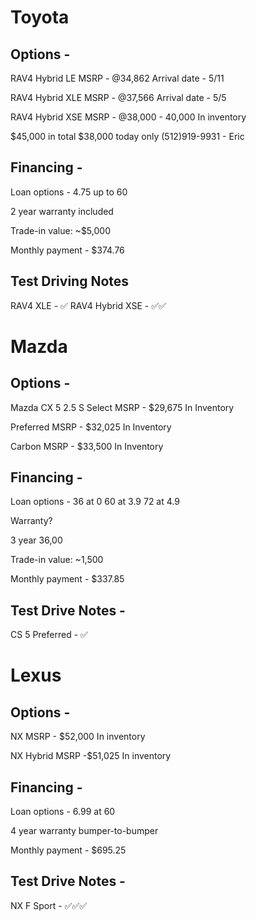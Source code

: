 # Toyota

## Options - 
RAV4 Hybrid LE
MSRP - @34,862
Arrival date - 5/11

RAV4 Hybrid XLE
MSRP - @37,566
Arrival date - 5/5

RAV4 Hybrid XSE
MSRP - @38,000 - 40,000
In inventory

$45,000 in total
$38,000 today only
(512)919-9931 - Eric
## Financing -

Loan options - 
4.75 up to 60

2 year warranty included

Trade-in value: ~$5,000

Monthly payment - $374.76
## Test Driving Notes

RAV4 XLE - ✅
RAV4 Hybrid XSE - ✅✅
# Mazda

## Options -

Mazda CX 5 2.5 S Select
MSRP - $29,675
In Inventory

Preferred
MSRP - $32,025
In Inventory

Carbon
MSRP - $33,500
In Inventory
## Financing - 

Loan options -
36 at 0
60 at 3.9
72 at 4.9

Warranty?

3 year 36,00

Trade-in value: ~1,500

Monthly payment - $337.85
## Test Drive Notes -

CS 5 Preferred - ✅
# Lexus

## Options -

NX
MSRP - $52,000
In inventory

NX Hybrid
MSRP -$51,025
In inventory
## Financing - 

Loan options -
6.99 at 60

4 year warranty bumper-to-bumper

Monthly payment - $695.25
## Test Drive Notes -

NX F Sport - ✅✅✅